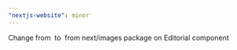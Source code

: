 ```yaml
---
"nextjs-website": minor
---
```


Change from <img> to <image> from next/images package on Editorial component
